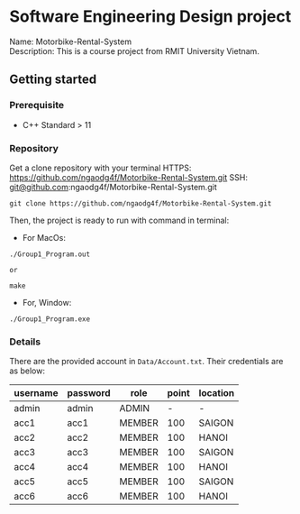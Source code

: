 # Software Engineering Design project
 Name: Motorbike-Rental-System  
 Description: This is a course project from RMIT University Vietnam.

## Getting started

### Prerequisite
- C++ Standard > 11

### Repository
 Get a clone repository with your terminal
HTTPS: https://github.com/ngaodg4f/Motorbike-Rental-System.git
SSH: git@github.com:ngaodg4f/Motorbike-Rental-System.git

```
git clone https://github.com/ngaodg4f/Motorbike-Rental-System.git
```

Then, the project is ready to run with command in terminal:
- For MacOs:
```
./Group1_Program.out
```
    or 
```
make
```

- For, Window:
```
./Group1_Program.exe
```

### Details
 There are the provided account in `Data/Account.txt`. Their credentials are as below:

| username  | password | role    | point  | location
|-----------|----------|---------|--------|----------
| admin     | admin    | ADMIN   | -      | -
| acc1      | acc1     | MEMBER  | 100    | SAIGON
| acc2      | acc2     | MEMBER  | 100    | HANOI
| acc3      | acc3     | MEMBER  | 100    | SAIGON
| acc4      | acc4     | MEMBER  | 100    | HANOI
| acc5      | acc5     | MEMBER  | 100    | SAIGON
| acc6      | acc6     | MEMBER  | 100    | HANOI